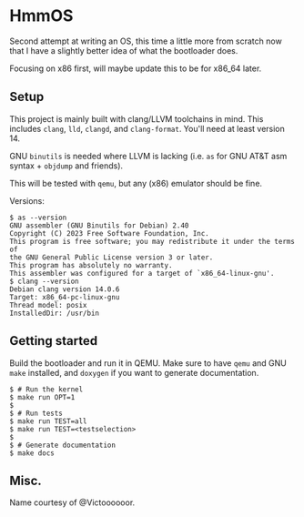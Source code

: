 # HmmOS
Second attempt at writing an OS, this time a little more from scratch
now that I have a slightly better idea of what the bootloader does.

Focusing on x86 first, will maybe update this to be for x86_64 later.

## Setup
This project is mainly built with clang/LLVM toolchains in mind. This
includes `clang`, `lld`, `clangd`, and `clang-format`. You'll need at
least version 14.

GNU `binutils` is needed where LLVM is lacking (i.e. `as` for GNU AT&T
asm syntax + `objdump` and friends).

This will be tested with `qemu`, but any (x86) emulator should be fine.

Versions:
```
$ as --version
GNU assembler (GNU Binutils for Debian) 2.40
Copyright (C) 2023 Free Software Foundation, Inc.
This program is free software; you may redistribute it under the terms of
the GNU General Public License version 3 or later.
This program has absolutely no warranty.
This assembler was configured for a target of `x86_64-linux-gnu'.
$ clang --version
Debian clang version 14.0.6
Target: x86_64-pc-linux-gnu
Thread model: posix
InstalledDir: /usr/bin
```

## Getting started
Build the bootloader and run it in QEMU. Make sure to have `qemu` and
GNU `make` installed, and `doxygen` if you want to generate documentation.
```
$ # Run the kernel
$ make run OPT=1
$
$ # Run tests
$ make run TEST=all
$ make run TEST=<testselection>
$
$ # Generate documentation
$ make docs
```

## Misc.
Name courtesy of \@Victoooooor.
